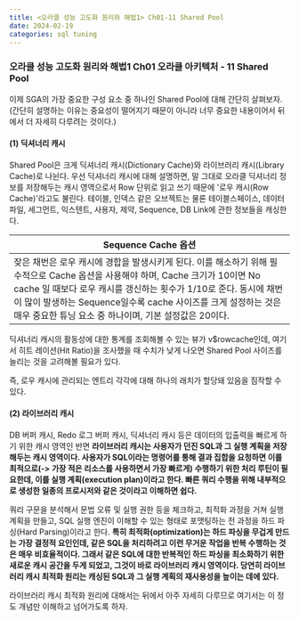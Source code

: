 ```yaml
---
title: <오라클 성능 고도화 원리와 해법1> Ch01-11 Shared Pool
date: 2024-02-19
categories: sql tuning
---
```



### 오라클 성능 고도화 원리와 해법1 Ch01 오라클 아키텍처 - 11 Shared Pool

이제 SGA의 가장 중요한 구성 요소 중 하나인 Shared Pool에 대해 간단히 살펴보자. (간단히 설명하는 이유는 중요성이 떨어지기 때문이 아니라 너무 중요한 내용이어서 뒤에서 더 자세히 다루려는 것이다.)

#### (1) 딕셔너리 캐시

Shared Pool은 크게 딕셔너리 캐시(Dictionary Cache)와 라이브러리 캐시(Library Cache)로 나뉜다. 우선 딕셔너리 캐시에 대해 설명하면, 말 그대로 오라클 딕셔너리 정보를 저장해두는 캐시 영역으로서 Row 단위로 읽고 쓰기 때문에 '로우 캐시(Row Cache)'라고도 불린다. 테이블, 인덱스 같은 오브젝트는 물론 테이블스페이스, 데이터 파일, 세그먼트, 익스텐트, 사용자, 제약, Sequence, DB Link에 관한 정보들을 캐싱한다.

| Sequence Cache 옵션 |
| ---- |
| 잦은 채번은 로우 캐시에 경합을 발생시키게 된다. 이를 해소하기 위해 필수적으로 Cache 옵션을 사용해야 하며, Cache 크기가 10이면 No cache 일 때보다 로우 캐시를 갱신하는 횟수가 1/10로 준다. 동시에 채번이 많이 발생하는 Sequence일수록 cache 사이즈를 크게 설정하는 것은 매우 중요한 튜닝 요소 중 하나이며, 기본 설정값은 20이다. |

딕셔너리 캐시의 활동성에 대한 통계를 조회해볼 수 있는 뷰가 v$rowcache인데, 여기서 히트 레이션(Hit Ratio)을 조사했을 때 수치가 낮게 나오면 Shared Pool 사이즈를 늘리는 것을 고려해볼 필요가 있다.

즉, 로우 캐시에 관리되는 엔트리 각각에 대해 하나의 래치가 할당돼 있음을 짐작할 수 있다.

#### (2) 라이브러리 캐시

DB 버퍼 캐시, Redo 로그 버퍼 캐시, 딕셔너리 캐시 등은 데이터의 입출력을 빠르게 하기 위한 캐시 영역인 반면 **라이브러리 캐시는 사용자가 던진 SQL과 그 실행 계획을 저장해두는 캐시 영역이다. 사용자가 SQL이라는 명령어를 통해 결과 집합을 요청하면 이를 최적으로(-> 가장 적은 리소스를 사용하면서 가장 빠르게) 수행하기 위한 처리 루틴이 필요한데, 이를 실행 계획(execution plan)이라고 한다. 빠른 쿼리 수행을 위해 내부적으로 생성한 일종의 프로시저와 같은 것이라고 이해하면 쉽다.**

쿼리 구문을 분석해서 문법 오류 및 실행 권한 등을 체크하고, 최적화 과정을 거쳐 실행 계획을 만들고, SQL 실행 엔진이 이해할 수 있는 형태로 포맷팅하는 전 과정을 하드 파싱(Hard Parsing)이라고 한다. **특히 최적화(optimization)는 하드 파싱을 무겁게 만드는 가장 결정적 요인인데, 같은 SQL을 처리하려고 이런 무거운 작업을 반복 수행하는 것은 매우 비효율적이다. 그래서 같은 SQL에 대한 반복적인 하드 파싱을 최소화하기 위한 새로운 캐시 공간을 두게 되었고, 그것이 바로 라이브러리 캐시 영역이다. 당연히 라이브러리 캐시 최적화 원리는 캐싱된 SQL과 그 실행 계획의 재사용성을 높이는 데에 있다.**

라이브러리 캐시 최적화 원리에 대해서는 뒤에서 아주 자세히 다루므로 여기서는 이 정도 개념만 이해하고 넘어가도록 하자.

